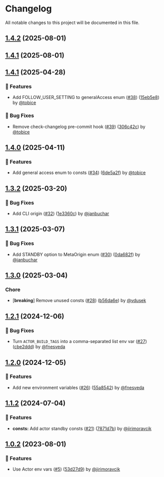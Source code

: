 # Changelog

All notable changes to this project will be documented in this file.

## [1.4.2](https://github.com/apify/apify-shared-python/releases/tag/v1.4.2) (2025-08-01)


## [1.4.1](https://github.com/apify/apify-shared-python/releases/tag/v1.4.1) (2025-08-01)


## [1.4.1](https://github.com/apify/apify-shared-python/releases/tag/v1.4.1) (2025-04-28)

### 🚀 Features

- Add FOLLOW_USER_SETTING to generalAccess enum ([#38](https://github.com/apify/apify-shared-python/pull/38)) ([15eb5e8](https://github.com/apify/apify-shared-python/commit/15eb5e8d3aae7c906282137e31c9aedcf279ddf3)) by [@tobice](https://github.com/tobice)

### 🐛 Bug Fixes

- Remove check-changelog pre-commit hook ([#39](https://github.com/apify/apify-shared-python/pull/39)) ([306c42c](https://github.com/apify/apify-shared-python/commit/306c42ca23553391ed148acc32df75f71de15b21)) by [@tobice](https://github.com/tobice)


## [1.4.0](https://github.com/apify/apify-shared-python/releases/tag/v1.4.0) (2025-04-11)

### 🚀 Features

- Add general access enum to consts ([#34](https://github.com/apify/apify-shared-python/pull/34)) ([6de5a2f](https://github.com/apify/apify-shared-python/commit/6de5a2f901625def4b45a2af1d24f8d4ab33664c)) by [@tobice](https://github.com/tobice)


## [1.3.2](https://github.com/apify/apify-shared-python/releases/tag/v1.3.2) (2025-03-20)

### 🐛 Bug Fixes

- Add CLI origin ([#32](https://github.com/apify/apify-shared-python/pull/32)) ([1e3360c](https://github.com/apify/apify-shared-python/commit/1e3360c20636c0d8c9d01dcb4d9e196647e9afb0)) by [@janbuchar](https://github.com/janbuchar)


## [1.3.1](https://github.com/apify/apify-shared-python/releases/tag/v1.3.1) (2025-03-07)

### 🐛 Bug Fixes

- Add STANDBY option to MetaOrigin enum ([#30](https://github.com/apify/apify-shared-python/pull/30)) ([0da682f](https://github.com/apify/apify-shared-python/commit/0da682f128bab62bf47264eb42e88b34245b41c8)) by [@janbuchar](https://github.com/janbuchar)


## [1.3.0](https://github.com/apify/apify-shared-python/releases/tag/v1.3.0) (2025-03-04)

### Chore

- [**breaking**] Remove unused consts ([#28](https://github.com/apify/apify-shared-python/pull/28)) ([b56da6e](https://github.com/apify/apify-shared-python/commit/b56da6e3652c157d087513727e5496530381d0d1)) by [@vdusek](https://github.com/vdusek)


## [1.2.1](https://github.com/apify/apify-shared-python/releases/tag/v1.2.1) (2024-12-06)

### 🐛 Bug Fixes

- Turn `ACTOR_BUILD_TAGS` into a comma-separated list env var ([#27](https://github.com/apify/apify-shared-python/pull/27)) ([cbe2ddd](https://github.com/apify/apify-shared-python/commit/cbe2ddd5ec4312acdaf8f35308191c26cbc7dfc7)) by [@fnesveda](https://github.com/fnesveda)


## [1.2.0](https://github.com/apify/apify-shared-python/releases/tag/v1.2.0) (2024-12-05)

### 🚀 Features

- Add new environment variables ([#26](https://github.com/apify/apify-shared-python/pull/26)) ([55a8542](https://github.com/apify/apify-shared-python/commit/55a8542639ba9db2e151174412a7cc72883e9679)) by [@fnesveda](https://github.com/fnesveda)


## [1.1.2](https://github.com/apify/apify-shared-python/releases/tag/v1.1.2) (2024-07-04)

### 🚀 Features

- **consts:** Add actor standby consts ([#21](https://github.com/apify/apify-shared-python/pull/21)) ([7871d7b](https://github.com/apify/apify-shared-python/commit/7871d7b1d1ce52e4ce6af587e88b95fa842c6280)) by [@jirimoravcik](https://github.com/jirimoravcik)


## [1.0.2](https://github.com/apify/apify-shared-python/releases/tag/v1.0.2) (2023-08-01)

### 🚀 Features

- Use Actor env vars ([#5](https://github.com/apify/apify-shared-python/pull/5)) ([53d27d9](https://github.com/apify/apify-shared-python/commit/53d27d9551ddb143ae26e33b2bb7f7e9a06871d0)) by [@jirimoravcik](https://github.com/jirimoravcik)


<!-- generated by git-cliff -->